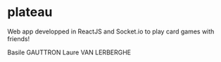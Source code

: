 # plateau

Web app developped in ReactJS and Socket.io to play card games with friends!

Basile GAUTTRON
Laure VAN LERBERGHE